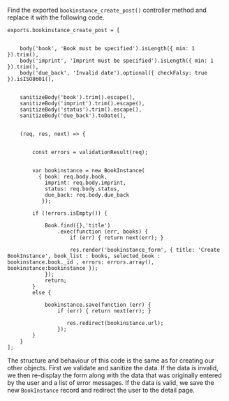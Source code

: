 Find the exported `bookinstance_create_post()` controller method and replace it with the following code.
    
    
    exports.bookinstance_create_post = [
    
        
        body('book', 'Book must be specified').isLength({ min: 1 }).trim(),
        body('imprint', 'Imprint must be specified').isLength({ min: 1 }).trim(),
        body('due_back', 'Invalid date').optional({ checkFalsy: true }).isISO8601(),
        
        
        sanitizeBody('book').trim().escape(),
        sanitizeBody('imprint').trim().escape(),
        sanitizeBody('status').trim().escape(),
        sanitizeBody('due_back').toDate(),
        
        
        (req, res, next) => {
    
            
            const errors = validationResult(req);
    
            
            var bookinstance = new BookInstance(
              { book: req.body.book,
                imprint: req.body.imprint,
                status: req.body.status,
                due_back: req.body.due_back
               });
    
            if (!errors.isEmpty()) {
                
                Book.find({},'title')
                    .exec(function (err, books) {
                        if (err) { return next(err); }
                        
                        res.render('bookinstance_form', { title: 'Create BookInstance', book_list : books, selected_book : bookinstance.book._id , errors: errors.array(), bookinstance:bookinstance });
                });
                return;
            }
            else {
                
                bookinstance.save(function (err) {
                    if (err) { return next(err); }
                       
                       res.redirect(bookinstance.url);
                    });
            }
        }
    ];

The structure and behaviour of this code is the same as for creating our other objects. First we validate and sanitize the data. If the data is invalid, we then re-display the form along with the data that was originally entered by the user and a list of error messages. If the data is valid, we save the new `BookInstance` record and redirect the user to the detail page.
